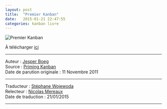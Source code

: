 ```yaml
---
layout: post
title:  "Premier Kanban"
date:   2015-01-21 22:47:55
categories: kanban livre
---
```


![Premier Kanban](http://www.infoq.com/resource/minibooks/priming-kanban-jesper-boeg/fr/cover/premier-kanban-250x355.png)

À télécharger [ici](http://www.infoq.com/fr/minibooks/priming-kanban-jesper-boeg)  

---
Auteur : [Jesper Boeg](http://agileupgrade.com/)  
Source : [Priming Kanban](http://www.infoq.com/minibooks/priming-kanban-jesper-boeg)  
Date de parution originale : 11 Novembre 2011  

---
Traducteur : [Stéphane Wojewoda](http://www.les-traducteurs-agiles.org/traducteurs.html)  
Relecteur : [Nicolas Mereaux](http://www.les-traducteurs-agiles.org/traducteurs.html)  
Date de traduction : 21/01/2015  

---
